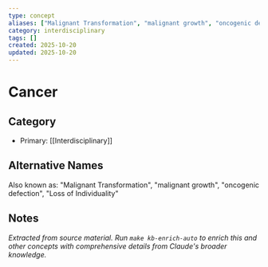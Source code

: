 ```yaml
---
type: concept
aliases: ["Malignant Transformation", "malignant growth", "oncogenic defection", "Loss of Individuality"]
category: interdisciplinary
tags: []
created: 2025-10-20
updated: 2025-10-20
---
```


# Cancer

## Category

- Primary: [[Interdisciplinary]]

## Alternative Names

Also known as: "Malignant Transformation", "malignant growth", "oncogenic defection", "Loss of Individuality"

## Notes

*Extracted from source material. Run `make kb-enrich-auto` to enrich this and other concepts with comprehensive details from Claude's broader knowledge.*
